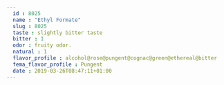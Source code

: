 ```yaml
---
  id : 8025
  name : "Ethyl Formate"
  slug : 8025
  taste : slightly bitter taste
  bitter : 1
  odor : fruity odor.
  natural : 1
  flavor_profile : alcohol@rose@pungent@cognac@green@ethereal@bitter
  fema_flavor_profile : Pungent
  date : 2019-03-26T08:47:11+01:00
---
```



